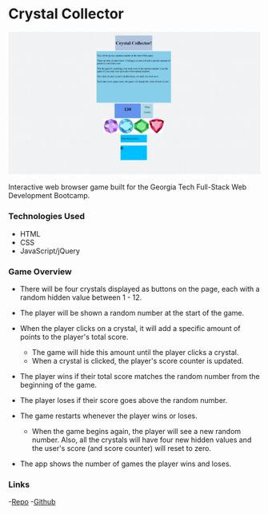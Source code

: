 # Crystal Collector

![Crystal Collector screenshot](assets/images/CrystalCollector.png)

Interactive web browser game built for the Georgia Tech Full-Stack Web Development Bootcamp.

### Technologies Used

- HTML
- CSS
- JavaScript/jQuery

### Game Overview

   * There will be four crystals displayed as buttons on the page, each with a random hidden value between 1 - 12.

   * The player will be shown a random number at the start of the game.

   * When the player clicks on a crystal, it will add a specific amount of points to the player's total score. 

     * The game will hide this amount until the player clicks a crystal.
     * When a crystal is clicked, the player's score counter is updated.

   * The player wins if their total score matches the random number from the beginning of the game.

   * The player loses if their score goes above the random number.

   * The game restarts whenever the player wins or loses.

     * When the game begins again, the player will see a new random number. Also, all the crystals will have four new hidden values and the user's score (and score counter) will reset to zero.

   * The app shows the number of games the player wins and loses.

### Links

-[Repo](https://fyeh0.github.io/unit-4-game/)
-[Github](https://github.com/fyeh0)
